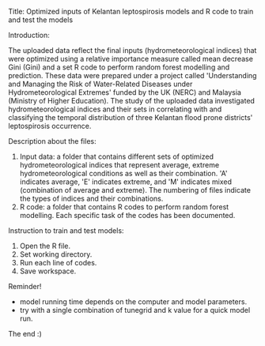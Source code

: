 Title:
Optimized inputs of Kelantan leptospirosis models and R code to train and test the models

Introduction:

The uploaded data reflect the final inputs (hydrometeorological indices) that were optimized using a relative importance measure called mean decrease Gini (Gini) and a set R code to perform random forest modelling and prediction. These data were prepared under a project called 'Understanding and Managing the Risk of Water-Related Diseases under Hydrometeorological Extremes' funded by the UK (NERC) and Malaysia (Ministry of Higher Education). The study of the uploaded data investigated hydrometeorological indices and their sets in correlating with and classifying the temporal distribution of three Kelantan flood prone districts' leptospirosis occurrence.

Description about the files:
1. Input data: a folder that contains different sets of optimized hydrometeorological indices that represent average, extreme hydrometeorological conditions as well as                  their combination. 'A' indicates average, 'E' indicates extreme, and 'M' indicates mixed (combination of average and extreme). The numbering of files                    indicate the types of indices and their combinations.
2. R code: a folder that contains R codes to perform random forest modelling. Each specific task of the codes has been documented.

Instruction to train and test models:
1. Open the R file.
2. Set working directory.
3. Run each line of codes.
4. Save workspace.

Reminder!
- model running time depends on the computer and model parameters.
- try with a single combination of tunegrid and k value for a quick model run.

The end :)
